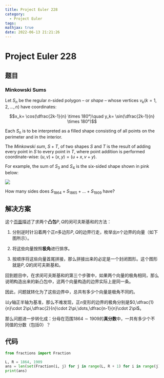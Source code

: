 ```yaml
---
title: Project Euler 228
category:
  - Project Euler
tags:
mathjax: true
date: 2022-06-13 21:21:26
---
```


<escape><!-- more --></escape>

# Project Euler 228

## 题目

### Minkowski Sums

Let $S_n$ be the regular $n$-sided polygon – or *shape* – whose vertices $v_k (k=1,2,\dots,n)$ have coordinates:

$$x_k= \cos(\dfrac{2k-1}{n} \times 180°)\quad y_k= \sin(\dfrac{2k-1}{n} \times 180°)$$

Each $S_n$ is to be interpreted as a filled shape consisting of all points on the perimeter and in the interior.

The *Minkowski sum*, $S+T$, of two shapes $S$ and $T$ is the result of adding every point in $S$ to every point in $T$, where point addition is performed coordinate-wise: $(u,v) + (x,y) = (u+x,v+y)$.

For example, the sum of $S_3$ and $S_4$ is the six-sided shape shown in pink below:

![](../images/p228.png)

How many sides does $S_{1864}+S_{1865}+\dots+S_{1909}$ have?

## 解决方案

这个[页面](https://en.wikipedia.org/wiki/Minkowski_addition#Two_convex_polygons_in_the_plane)描述了求两个**凸包**$P,Q$的闵可夫斯基和的方法：

1. 分别逆时针沿着两个正$n$多边形$P,Q$的边界行走，枚举出$n$个边界的向量（如下图所示）。

2. 将这些向量按照**极角**进行排序。

3. 按顺序将这些向量首尾拼接，那么拼接出来的必定是一个封闭图形。这个图形就是$P,Q$的闵可夫斯基和。

回到题目中，在求闵可夫斯基和的第三个步骤中，如果两个向量的极角相同，那么说明构造出来的新凸包中，这两个向量构造的边界实际上是同一条。

因此，问题就转化为了这些边界中，总共有多少个向量是极角不同的。

以$y$轴正半轴为基准，那么不难发现，正$n$变形的边界的极角分别是$0,\dfrac{1}{n}\cdot 2\pi,\dfrac{2}{n}\cdot 2\pi,\dots,\dfrac{n-1}{n}\cdot 2\pi$。

那么问题进一步转化成：分母在范围$1864\sim 1909$的**真分数**中，一共有多少个不同值的分数（包括$0$）？

## 代码

```py
from fractions import Fraction

L, R = 1864, 1909
ans = len(set(Fraction(i, j) for j in range(L, R + 1) for i in range(j)))
print(ans)

```
